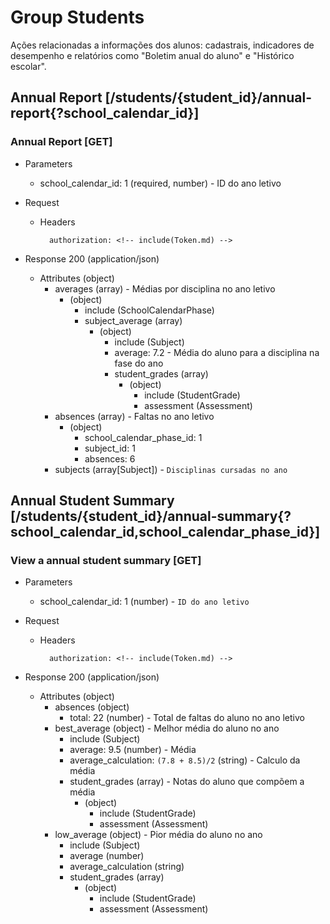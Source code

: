 # Group Students

Ações relacionadas a informações dos alunos: cadastrais, indicadores de desempenho
e relatórios como "Boletim anual do aluno" e "Histórico escolar".

## Annual Report [/students/{student_id}/annual-report{?school_calendar_id}]

### Annual Report [GET]

+ Parameters
    + school_calendar_id: 1 (required, number) - ID do ano letivo

+ Request 
    + Headers
    
            authorization: <!-- include(Token.md) -->
            
+ Response 200 (application/json)

    + Attributes (object)
        + averages (array) - Médias por disciplina no ano letivo
            + (object)
                + include (SchoolCalendarPhase)
                + subject_average (array)
                    + (object)
                        + include (Subject)
                        + average: 7.2 - Média do aluno para a disciplina na fase do ano
                        + student_grades (array)
                            + (object)
                                + include (StudentGrade)
                                + assessment (Assessment)
        + absences (array) - Faltas no ano letivo
            + (object)
                + school_calendar_phase_id: 1
                + subject_id: 1 
                + absences: 6
        + subjects (array[Subject]) - `Disciplinas cursadas no ano`


## Annual Student Summary [/students/{student_id}/annual-summary{?school_calendar_id,school_calendar_phase_id}]

### View a annual student summary [GET]

+ Parameters
    + school_calendar_id: 1 (number) - `ID do ano letivo`

+ Request 
    + Headers
    
            authorization: <!-- include(Token.md) -->
            
+ Response 200 (application/json)

    + Attributes (object)
        + absences (object)
            + total: 22 (number) - Total de faltas do aluno no ano letivo
        + best_average (object) - Melhor média do aluno no ano
            + include (Subject)
            + average: 9.5 (number) - Média
            + average_calculation: `(7.8 + 8.5)/2` (string) - Calculo da média
            + student_grades (array) - Notas do aluno que compõem a média 
                + (object)
                    + include (StudentGrade)
                    + assessment (Assessment) 
        + low_average (object) - Pior média do aluno no ano
            + include (Subject)
            + average (number)
            + average_calculation (string)
            + student_grades (array) 
                + (object)
                    + include (StudentGrade)
                    + assessment (Assessment) 
